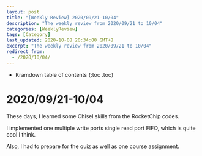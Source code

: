 ```yaml
---
layout: post
title: "[Weekly Review] 2020/09/21-10/04"
description: "The weekly review from 2020/09/21 to 10/04"
categories: [WeeklyReview]
tags: [Category]
last_updated: 2020-10-08 20:34:00 GMT+8
excerpt: "The weekly review from 2020/09/21 to 10/04"
redirect_from:
  - /2020/10/04/
---
```


* Kramdown table of contents
{:toc .toc}
# 2020/09/21-10/04

These days, I learned some Chisel skills from the RocketChip codes.

I implemented one multiple write ports single read port FIFO, which is quite cool I think.

Also, I had to prepare for the quiz as well as one course assignment.